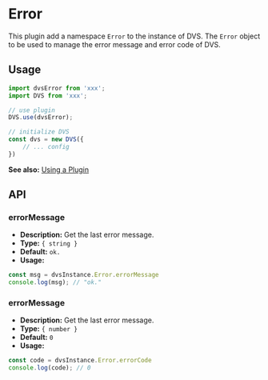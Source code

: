 # Error
This plugin add a namespace `Error` to the instance of DVS. The `Error` object to be used to manage the error message and error code of DVS.

## Usage
```js
import dvsError from 'xxx';
import DVS from 'xxx';

// use plugin
DVS.use(dvsError);

// initialize DVS
const dvs = new DVS({
    // ... config
})
```
**See also:** [Using a Plugin](./README.md#using-a-plugin)

## API
### errorMessage
- **Description:** Get the last error message.
- **Type:** `{ string }`
- **Default:** `ok.`
- **Usage:**
```js
const msg = dvsInstance.Error.errorMessage
console.log(msg); // "ok."
```

### errorMessage
- **Description:** Get the last error message.
- **Type:** `{ number }`
- **Default:** `0`
- **Usage:**
```js
const code = dvsInstance.Error.errorCode
console.log(code); // 0
```